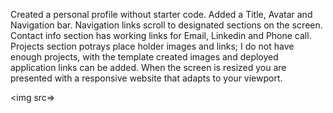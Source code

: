 Created a personal profile without starter code.
Added a Title, Avatar and Navigation bar.
Navigation links scroll to designated sections on the screen.
Contact info section has working links for Email, Linkedin and Phone call.
Projects section potrays place holder images and links; I do not have enough projects,
with the template created images and deployed application links can be added.
When the screen is resized you are presented with a responsive website that adapts to your viewport.

<img src=>
